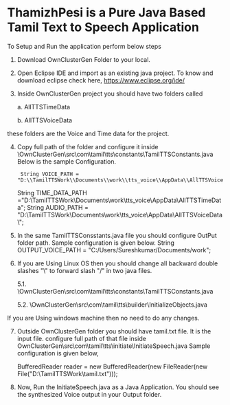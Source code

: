 # ThamizhPesi is a Pure Java Based Tamil Text to Speech Application

To Setup and Run the application perform below steps

1. Download OwnClusterGen Folder to your local.

2. Open Eclipse IDE and import as an existing java project.
    To know and download eclipse check here, https://www.eclipse.org/ide/
    
3. Inside OwnClusterGen project you should have two folders  called

    a. AllTTSTimeData
    
    b. AllTTSVoiceData
    
  these folders are the Voice and Time data for the project.
  
4. Copy full path of the folder and configure it inside \OwnClusterGen\src\com\tamil\tts\constants\TamilTTSConstants.java
Below is the sample Configuration.

        String VOICE_PATH = "D:\\TamilTTSWork\\Documents\\work\\tts_voice\\AppData\\AllTTSVoiceData\\";
	String TIME_DATA_PATH ="D:\\TamilTTSWork\\Documents\\work\\tts_voice\\AppData\\AllTTSTimeData";
	String AUDIO_PATH = "D:\\TamilTTSWork\\Documents\\work\\tts_voice\\AppData\\AllTTSVoiceData\\";
	
5.  In the same TamilTTSConsstants.java file you should configure OutPut folder path.  Sample configuration is given below.
    String OUTPUT_VOICE_PATH = "C:/Users/Sureshkumar/Documents/work";
    
6. If you are Using Linux OS then you should change all backward double slashes "\\" to forward slash "/" in two java files.

    5.1. \OwnClusterGen\src\com\tamil\tts\constants\TamilTTSConstants.java
    
    5.2. \OwnClusterGen\src\com\tamil\tts\builder\InitializeObjects.java
    
  If you are Using windows machine then no need to do any changes.
  
7. Outside OwnClusterGen folder you should have tamil.txt file.  It is the input file.
   configure full path of that file inside OwnClusterGen\src\com\tamil\tts\initiate\InitiateSpeech.java
   Sample configuration is given below,
   
   BufferedReader reader = new BufferedReader(new FileReader(new File("D:\\TamilTTSWork\\tamil.txt")));
   
8. Now, Run the InitiateSpeech.java as a Java Application.  You should see the synthesized Voice output in your Output folder.
